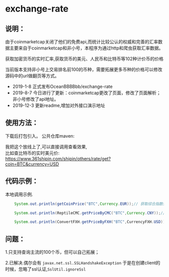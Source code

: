 # exchange-rate

## 说明：
由于coinmarketcap关闭了他们的免费api,而统计比较公认的权威和完善的汇率数据主要来自于coinmarketcap和非小号，本程序为通过http和爬虫获取汇率数据。

获取加密货币的实时汇率,获取货币的美元、人民币和比特币等102种计价币的价格

当前版本支持非小号上交易排名前100的币种，需要拓展更多币种的价格可以修改源码中的url做翻页等方式。

- 2019-1-8 正式发布OceanBBBBbb/exchange-rate
- 2019-8-7 今日进行了更新：coinmarketcap更改了页面，修改了页面解析；非小号修改了api地址。
- 2019-12-3 更新readme,增加对外接口演示地址

## 使用方法：
下载后打包引入。
公共仓库maven:

我把这个放线上了,可以直接调用查看效果,</br>
比如查比特币的实时美元价:</br>
https://www.361shipin.com/shipin/others/rate/get?coin=BTC&currency=USD


## 代码示例：
本地调用示例.

```java
    System.out.println(getCoinPrice("BTC",Currency.EUR));// 获取综合指数价(汇率)

    System.out.println(ReptileCMC.getPriceByCMC("BTC",Currency.CNY));// 获取coinmarketcap的价(汇率)

    System.out.println(ConvertFXH.getPriceByFXH("BTC",CurrencyFXH.USD));// 获取feixiaohao的价(汇率)
```

## 问题：

1.只支持查询主流的100个币，但可以自己拓展；

2.已解决.偶尔会有    ```javax.net.ssl.SSLHandshakeException```
于是在创建client的时候，忽略了ssl认证,```SslUtil.ignoreSsl```

